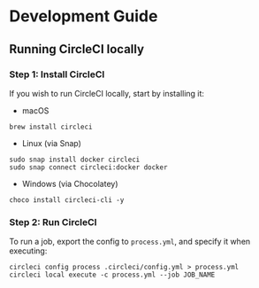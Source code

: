# Development Guide

## Running CircleCI locally

### Step 1: Install CircleCI

If you wish to run CircleCI locally, start by installing it:

- macOS
```
brew install circleci
```

- Linux (via Snap)
```
sudo snap install docker circleci
sudo snap connect circleci:docker docker
```

- Windows (via Chocolatey)
```
choco install circleci-cli -y
```

### Step 2: Run CircleCI

To run a job, export the config to `process.yml`, and specify it when executing:
```shell
circleci config process .circleci/config.yml > process.yml
circleci local execute -c process.yml --job JOB_NAME
```
